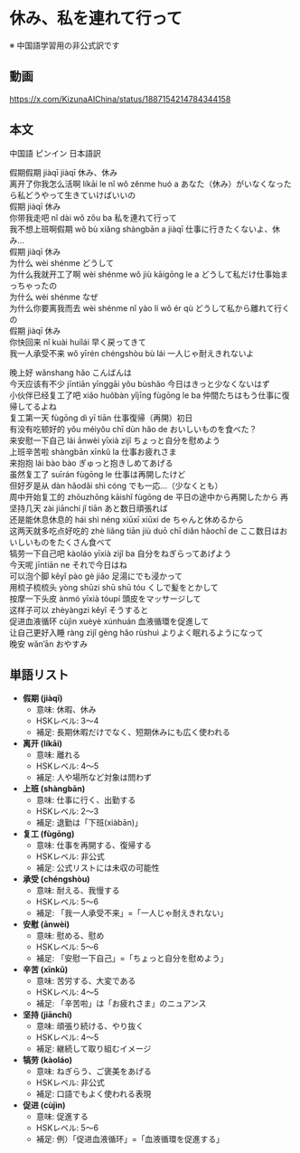 # 休み、私を連れて行って
※ 中国語学習用の非公式訳です

## 動画
https://x.com/KizunaAIChina/status/1887154214784344158

## 本文

中国語 ピンイン 日本語訳

假期假期 jiàqī jiàqī 休み、休み  
离开了你我怎么活啊 líkāi le nǐ wǒ zěnme huó a あなた（休み）がいなくなったら私どうやって生きていけばいいの  
假期 jiàqī 休み  
你带我走吧 nǐ dài wǒ zǒu ba 私を連れて行って  
我不想上班啊假期 wǒ bù xiǎng shàngbān a jiàqī 仕事に行きたくないよ、休み…  
假期 jiàqī 休み  
为什么 wèi shénme どうして  
为什么我就开工了啊 wèi shénme wǒ jiù kāigōng le a どうして私だけ仕事始まっちゃったの  
为什么 wèi shénme なぜ  
为什么你要离我而去 wèi shénme nǐ yào lí wǒ ér qù どうして私から離れて行くの  
假期 jiàqī 休み  
你快回来 nǐ kuài huílái 早く戻ってきて  
我一人承受不来 wǒ yīrén chéngshòu bù lái 一人じゃ耐えきれないよ  

晚上好 wǎnshang hǎo こんばんは  
今天应该有不少 jīntiān yīnggāi yǒu bùshǎo 今日はきっと少なくないはず  
小伙伴已经复工了吧 xiǎo huǒbàn yǐjīng fùgōng le ba 仲間たちはもう仕事に復帰してるよね  
复工第一天 fùgōng dì yī tiān 仕事復帰（再開）初日  
有没有吃顿好的 yǒu méiyǒu chī dùn hǎo de おいしいものを食べた？  
来安慰一下自己 lái ānwèi yīxià zìjǐ ちょっと自分を慰めよう  
上班辛苦啦 shàngbān xīnkǔ la 仕事お疲れさま  
来抱抱 lái bào bào ぎゅっと抱きしめてあげる  
虽然复工了 suīrán fùgōng le 仕事は再開したけど  
但好歹是从 dàn hǎodǎi shì cóng でも一応…（少なくとも）  
周中开始复工的 zhōuzhōng kāishǐ fùgōng de 平日の途中から再開したから
再坚持几天 zài jiānchí jǐ tiān あと数日頑張れば  
还是能休息休息的 hái shì néng xiūxī xiūxi de ちゃんと休めるから  
这两天就多吃点好吃的 zhè liǎng tiān jiù duō chī diǎn hǎochī de ここ数日はおいしいものをたくさん食べて  
犒劳一下自己吧 kàoláo yīxià zìjǐ ba 自分をねぎらってあげよう  
今天呢 jīntiān ne それで今日はね  
可以泡个脚 kěyǐ pào gè jiǎo 足湯にでも浸かって  
用梳子梳梳头 yòng shūzi shū shū tóu くしで髪をとかして  
按摩一下头皮 ànmó yīxià tóupí 頭皮をマッサージして  
这样子可以 zhèyàngzi kěyǐ そうすると  
促进血液循环 cùjìn xuèyè xúnhuán 血液循環を促進して  
让自己更好入睡 ràng zìjǐ gèng hǎo rùshuì よりよく眠れるようになって  
晚安 wǎn’ān おやすみ  

## 単語リスト

* **假期 (jiàqī)**  
  - 意味: 休暇、休み  
  - HSKレベル: 3〜4  
  - 補足: 長期休暇だけでなく、短期休みにも広く使われる
* **离开 (líkāi)**  
  - 意味: 離れる  
  - HSKレベル: 4〜5  
  - 補足: 人や場所など対象は問わず
* **上班 (shàngbān)**  
  - 意味: 仕事に行く、出勤する  
  - HSKレベル: 2〜3  
  - 補足: 退勤は「下班(xiàbān)」
* **复工 (fùgōng)**  
  - 意味: 仕事を再開する、復帰する  
  - HSKレベル: 非公式  
  - 補足: 公式リストには未収の可能性
* **承受 (chéngshòu)**  
  - 意味: 耐える、我慢する  
  - HSKレベル: 5〜6  
  - 補足: 「我一人承受不来」=「一人じゃ耐えきれない」
* **安慰 (ānwèi)**  
  - 意味: 慰める、慰め  
  - HSKレベル: 5〜6  
  - 補足: 「安慰一下自己」=「ちょっと自分を慰めよう」
* **辛苦 (xīnkǔ)**  
  - 意味: 苦労する、大変である  
  - HSKレベル: 4〜5  
  - 補足: 「辛苦啦」は「お疲れさま」のニュアンス
* **坚持 (jiānchí)**  
  - 意味: 頑張り続ける、やり抜く  
  - HSKレベル: 4〜5  
  - 補足: 継続して取り組むイメージ
* **犒劳 (kàoláo)**  
  - 意味: ねぎらう、ご褒美をあげる  
  - HSKレベル: 非公式  
  - 補足: 口語でもよく使われる表現
* **促进 (cùjìn)**  
   - 意味: 促進する  
   - HSKレベル: 5〜6  
   - 補足: 例）「促进血液循环」=「血液循環を促進する」

